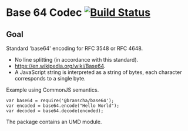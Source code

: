 # Base 64 Codec [![Build Status](https://travis-ci.org/branscha/lib-base64.svg?branch=master)](https://travis-ci.org/branscha/lib-base64)
## Goal

Standard 'base64' encoding for RFC 3548 or RFC 4648.
* No line splitting (in accordance with this standard).
* https://en.wikipedia.org/wiki/Base64.
* A JavaScript string is interpreted as a string of bytes, each character corresponds to a single byte.

Example using CommonJS semantics.

    var base64 = require('@branscha/base64');
    var encoded = base64.encode("Hello World");
    var decoded = base64.decode(encoded);

The package contains an UMD module.
